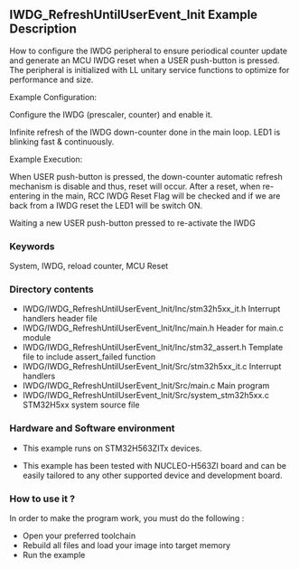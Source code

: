 ﻿## <b>IWDG_RefreshUntilUserEvent_Init Example Description</b>

How to configure the IWDG peripheral to ensure periodical counter update and
generate an MCU IWDG reset when a USER push-button is pressed. The peripheral
is initialized with LL unitary service functions to optimize
for performance and size.

Example Configuration:

Configure the IWDG (prescaler, counter) and enable it.

Infinite refresh of the IWDG down-counter done in the main loop.
LED1 is blinking fast & continuously.

Example Execution:

When USER push-button is pressed, the down-counter automatic refresh mechanism is
disable and thus, reset will occur. After a reset, when re-entering in the main,
RCC IWDG Reset Flag will be checked and if we are back from a IWDG reset the LED1
will be switch ON.

Waiting a new USER push-button pressed to re-activate the IWDG

### <b>Keywords</b>

System, IWDG, reload counter, MCU Reset

### <b>Directory contents</b>

  - IWDG/IWDG_RefreshUntilUserEvent_Init/Inc/stm32h5xx_it.h          Interrupt handlers header file
  - IWDG/IWDG_RefreshUntilUserEvent_Init/Inc/main.h                  Header for main.c module
  - IWDG/IWDG_RefreshUntilUserEvent_Init/Inc/stm32_assert.h          Template file to include assert_failed function
  - IWDG/IWDG_RefreshUntilUserEvent_Init/Src/stm32h5xx_it.c          Interrupt handlers
  - IWDG/IWDG_RefreshUntilUserEvent_Init/Src/main.c                  Main program
  - IWDG/IWDG_RefreshUntilUserEvent_Init/Src/system_stm32h5xx.c      STM32H5xx system source file


### <b>Hardware and Software environment</b>

  - This example runs on STM32H563ZITx devices.

  - This example has been tested with NUCLEO-H563ZI board and can be
    easily tailored to any other supported device and development board.

### <b>How to use it ?</b>

In order to make the program work, you must do the following :

 - Open your preferred toolchain
 - Rebuild all files and load your image into target memory
 - Run the example


